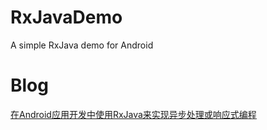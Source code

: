 # RxJavaDemo
A simple RxJava demo for Android

# Blog
[在Android应用开发中使用RxJava来实现异步处理或响应式编程](https://zhengnian.me/2017/03/23/rxjava.demo.android/)
